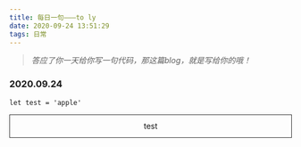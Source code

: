 ```yaml
---
title: 每日一句———to ly
date: 2020-09-24 13:51:29
tags: 日常
---
```


> *答应了你一天给你写一句代码，那这篇blog，就是写给你的哦！*


### 2020.09.24
```
let test = 'apple'
```
<div style="width:100%;line-height:40px;border: 1px solid #333;text-align:center;" onclick="this.innerHTML = 'apple'">test</div>